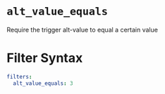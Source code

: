 # `alt_value_equals`

Require the trigger alt-value to equal a certain value

# Filter Syntax
```yaml
filters:
  alt_value_equals: 3
```
